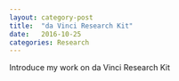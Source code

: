 ```yaml
---
layout: category-post
title:  "da Vinci Research Kit"
date:   2016-10-25
categories: Research
---
```


Introduce my work on da Vinci Research Kit 

